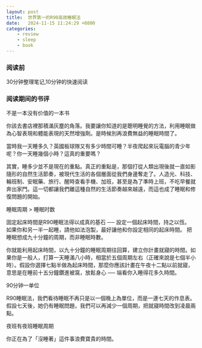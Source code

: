 ```yaml
---
layout: post
title:  世界第一的R90高效睡眠法
date:   2024-11-15 11:24:29 +0800
categories: 
    - review
    - sleep
    - book
---
```


### 阅读前

30分钟整理笔记,10分钟的快速阅读

### 阅读期间的书评

不是一本没有价值的一本书

你該去書店裡那積滿灰塵的角落。我要讓你知道的是聰明睡覺的方法，利用睡眠做為心智表現和體能表現的天然增強劑。是時候別再浪費無益的睡眠時間了。


當時我一天睡多久？英國板球隊又有多少時間可睡？半夜爬起來玩電腦的青少年呢？你一天睡幾個小時？這真的重要嗎？

其實，睡多少並不是現在的重點。真正的重點是，那個打從人類出現後就一直如影隨形的自然生活節奏，被現代生活的各個層面從我們身邊奪走了。人造光、科技、輪班制、安眠藥、旅行、醒時查看手機、加班，甚至是為了準時上班，不吃早餐就奔出家門。這一切都讓我們離這種自然的生活節奏越來越遠，而這也成了睡眠和修復問題的開始。


睡眠周期 > 睡眠时数

固定起床時間是R90睡眠法得以成真的基石 ── 設定一個起床時間，持之以恆。
如果你和另一半一起睡，請他如法泡製，最好讓他和你設定相同的起床時間。
把睡眠想成九十分鐘的周期，而非睡眠時數。

你就能利用起床時間，以九十分鐘的睡眠周期往回算，建立你計畫就寢的時間。如果你是一般人，打算一天睡滿八小時，相當於五個周期左右（正確來說是七個半小時）。假設你選擇七點半做為起床時間，那麼你應該計畫在午夜十二點以前就寢，意思是在睡前十五分鐘鑽進被窩，放鬆身心 ── 端看你入睡得花多久時間。

90分钟一单位

R90睡眠法，我們看待睡眠不再只是以一個晚上為單位，而是一連七天的作息表。假設七天後，她仍有睡眠問題，我們可以再減少一個周期，把就寢時間改到凌晨兩點。

夜班有夜班睡眠周期

你正在為了「沒睡著」這件事浪費寶貴的時間。